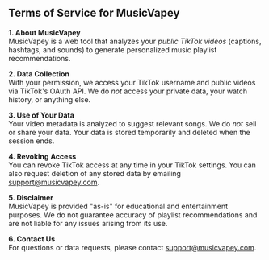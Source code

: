 ## Terms of Service for MusicVapey

**1. About MusicVapey**  
MusicVapey is a web tool that analyzes your *public TikTok videos* (captions, hashtags, and sounds) to generate personalized music playlist recommendations.

**2. Data Collection**  
With your permission, we access your TikTok username and public videos via TikTok's OAuth API. We do *not* access your private data, your watch history, or anything else.

**3. Use of Your Data**  
Your video metadata is analyzed to suggest relevant songs. We do *not* sell or share your data. Your data is stored temporarily and deleted when the session ends.

**4. Revoking Access**  
You can revoke TikTok access at any time in your TikTok settings. You can also request deletion of any stored data by emailing support@musicvapey.com.

**5. Disclaimer**  
MusicVapey is provided "as-is" for educational and entertainment purposes. We do not guarantee accuracy of playlist recommendations and are not liable for any issues arising from its use.

**6. Contact Us**  
For questions or data requests, please contact support@musicvapey.com.
